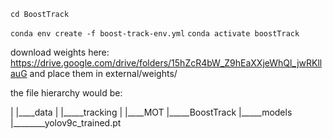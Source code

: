 ```cd BoostTrack```

```conda env create -f boost-track-env.yml```
```conda activate boostTrack```

download weights here: https://drive.google.com/drive/folders/15hZcR4bW_Z9hEaXXjeWhQl_jwRKllauG
and place them in external/weights/

the file hierarchy would be:

|
|____data 
|      |_____tracking
|
|____MOT
       |_____BoostTrack
       |_____models
               |________yolov9c_trained.pt
                
